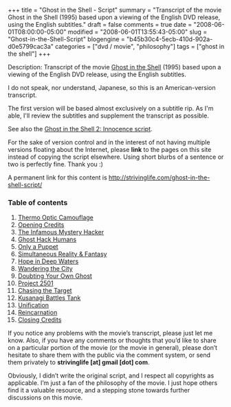 +++
title = "Ghost in the Shell - Script"
summary = "Transcript of the movie Ghost in the Shell (1995) based upon a viewing of the English DVD release, using the English subtitles."
draft = false
comments = true
date = "2008-06-01T08:00:00-05:00"
modified = "2008-06-01T13:55:43-05:00"
slug = "Ghost-in-the-Shell-Script"
blogengine = "b45b30c4-5ecb-410d-902a-d0e5799cac3a"
categories = ["dvd / movie", "philosophy"]
tags = ["ghost in the shell"]
+++

Description: Transcript of the movie <a href="http://www.amazon.com/gp/product/6304493681?ie=UTF8&amp;tag=strivinglifen-20&amp;linkCode=as2&amp;camp=1789&amp;creative=9325&amp;creativeASIN=6304493681" target="_blank">Ghost in the Shell</a> (1995) based upon a viewing of the English DVD release, using the English subtitles. 
<p>
I do not speak, nor understand, Japanese, so this is an American-version transcript. 
</p>
<p>
The first version will be based almost exclusively on a subtitle rip. As I&#39;m able, I&#39;ll review the subtitles and supplement the transcript as possible. 
</p>
<p>
See also the <a href="/ghost-in-the-shell-2-innocence-script/">Ghost in the Shell 2: Innocence script</a>. 
</p>
<div class="tip">
<p>
For the sake of version control and in the interest of not having multiple versions floating about the Internet, please <strong>link</strong> to the pages on this site instead of copying the script elsewhere. Using short blurbs of a sentence or two is perfectly fine. Thank you :) 
</p>
<p>
A permanent link for this content is <a href="/ghost-in-the-shell-script/">http://strivinglife.com/ghost-in-the-shell-script/</a> 
</p>
</div>
<h3>Table of contents</h3>
<ol>
	<li><a href="/ghost-in-the-shell-script/01/">Thermo Optic Camouflage</a></li>
	<li><a href="/ghost-in-the-shell-script/02/">Opening Credits</a></li>
	<li><a href="/ghost-in-the-shell-script/03/">The Infamous Mystery Hacker</a></li>
	<li><a href="/ghost-in-the-shell-script/04/">Ghost Hack Humans</a></li>
	<li><a href="/ghost-in-the-shell-script/05/">Only a Puppet</a></li>
	<li><a href="/ghost-in-the-shell-script/06/">Simultaneous Reality &amp; Fantasy</a></li>
	<li><a href="/ghost-in-the-shell-script/07/">Hope in Deep Waters</a></li>
	<li><a href="/ghost-in-the-shell-script/08/">Wandering the City</a></li>
	<li><a href="/ghost-in-the-shell-script/09/">Doubting Your Own Ghost</a></li>
	<li><a href="/ghost-in-the-shell-script/10/">Project 2501</a></li>
	<li><a href="/ghost-in-the-shell-script/11/">Chasing the Target</a></li>
	<li><a href="/ghost-in-the-shell-script/12/">Kusanagi Battles Tank</a></li>
	<li><a href="/ghost-in-the-shell-script/13/">Unification</a></li>
	<li><a href="/ghost-in-the-shell-script/14/">Reincarnation</a></li>
	<li><a href="/ghost-in-the-shell-script/15/">Closing Credits</a></li>
</ol>
<p>
If you notice any problems with the movie&rsquo;s transcript, please just let me know. Also, if you have any comments or thoughts that you&rsquo;d like to share on a particular portion of the movie (or the movie in general), please don&rsquo;t hesitate to share them with the public via the comment system, or send them privately to <strong>strivinglife [at] gmail [dot] com</strong>. 
</p>
<p>
Obviously, I didn&rsquo;t write the original script, and I respect all copyrights as applicable. I&rsquo;m just a fan of the philosophy of the movie. I just hope others find it a valuable resource, and a stepping stone towards further discussions on this movie.
</p>

